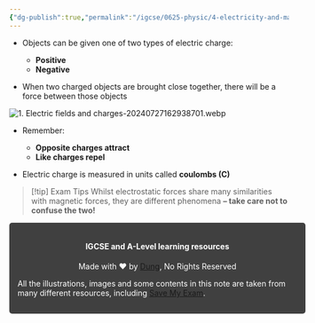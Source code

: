 ```yaml
---
{"dg-publish":true,"permalink":"/igcse/0625-physic/4-electricity-and-magnetism/4-2-electrical-quantities/1-electric-fields-and-charges/","tags":["0625-Physics","IGCSE"],"noteIcon":""}
---
```


- Objects can be given one of two types of electric charge:
    - **Positive**
    - **Negative**

- When two charged objects are brought close together, there will be a force between those objects

![1. Electric fields and charges-20240727162938701.webp](/img/user/IGCSE/0625%20-%20Physic/4.%20Electricity%20and%20Magnetism/4.2.%20Electrical%20Quantities/Resources/1.%20Electric%20fields%20and%20charges-20240727162938701.webp)

- Remember:
    - **Opposite charges attract**
    - **Like charges repel**

- Electric charge is measured in units called **coulombs (C)**


> [!tip] Exam Tips
> Whilst electrostatic forces share many similarities with magnetic forces, they are different phenomena **– take care not to confuse the two!**


<div class="transclusion internal-embed is-loaded"><div class="markdown-embed">





<div style="background-color: #404040; padding:15px; border-radius: 5px; color: #fff; width: 100%">
<h4 style="text-align: center">IGCSE and A-Level learning resources</h4>
<p style="text-align: center">Made with ♥ by <a href="https://www.facebook.com/luong.tuandung.3/" target="_blank">Dung</a>, No Rights Reserved</p>
<p>All the illustrations, images and some contents in this note are taken from many different resources, including <a href="https://www.savemyexams.com/" target="_blank">Save My Exam</a>.</p>
</div>


</div></div>
